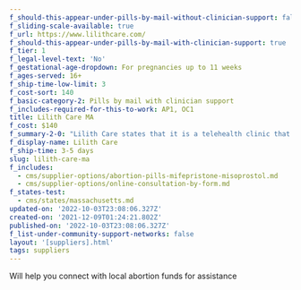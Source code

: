 ```yaml
---
f_should-this-appear-under-pills-by-mail-without-clinician-support: false
f_sliding-scale-available: true
f_url: https://www.lilithcare.com/
f_should-this-appear-under-pills-by-mail-with-clinician-support: true
f_tier: 1
f_legal-level-text: 'No'
f_gestational-age-dropdown: For pregnancies up to 11 weeks
f_ages-served: 16+
f_ship-time-low-limit: 3
f_cost-sort: 140
f_basic-category-2: Pills by mail with clinician support
f_includes-required-for-this-to-work: AP1, OC1
title: Lilith Care MA
f_cost: $140
f_summary-2-0: "Lilith Care states that it is a telehealth clinic that offers sexual and reproductive health care. We offer abortions up to 70 days from last menstrual period. The pills can only be mailed to Massachusetts addresses.\n\n*   Quick, affordable, convenient access to safe and effective abortion pills through telehealth consultation.\n*   Offers phone and text support. Video consultation on request. \_\n*   Pricing does not include cost of follow up in-clinic treatment in the rare event it is needed.\n*   Does not currently accept Medicaid or insurance."
f_display-name: Lilith Care
f_ship-time: 3-5 days
slug: lilith-care-ma
f_includes:
  - cms/supplier-options/abortion-pills-mifepristone-misoprostol.md
  - cms/supplier-options/online-consultation-by-form.md
f_states-test:
  - cms/states/massachusetts.md
updated-on: '2022-10-03T23:08:06.327Z'
created-on: '2021-12-09T01:24:21.802Z'
published-on: '2022-10-03T23:08:06.327Z'
f_list-under-community-support-networks: false
layout: '[suppliers].html'
tags: suppliers
---
```


Will help you connect with local abortion funds for assistance

‍
